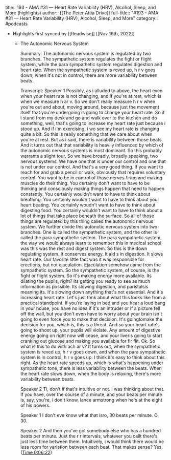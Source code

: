 title:: 193 - AMA #31 —  Heart Rate Variability (HRV), Alcohol, Sleep, and More (highlights)
author:: [[The Peter Attia Drive]]
full-title:: "\#193 - AMA \#31 —  Heart Rate Variability (HRV), Alcohol, Sleep, and More"
category:: #podcasts

- Highlights first synced by [[Readwise]] [[Nov 19th, 2022]]
	- The Autonomic Nervous System
	  
	  Summary:
	  The autonomic nervous system is regulated by two branches. The sympathetic system regulates the fight or flight system, while the para sympathetic system regulates digestion and heart rate. When the sympathetic system is reved up, h r v goes down; when it's not in control, there are more variability between beats.
	  
	  Transcript:
	  Speaker 1
	  Possibly, as i alluded to above, the heart even when your heart rate is not changing, and if you're at rest, which is when we measure h ar v. So we don't really measure h r v when you're out and about, moving around, because just the movement itself that you're undergoing is going to change your heart rate. So if i stand from my desk and go and walk over to the kitchen and do something, well, that's going to increase my heart rate just because i stood up. And if i'm exercising, i wo see my heart rate is changing quite a bit. So this is really something that we care about when you're at rest. But as i said, there is variability between those beats. And it turns out that that variability is heavily influenced by which of the autonomic nervous systems is most dominant. So this probably warrants a slight tour. So we have broadly, broadly speaking, two nervous systems. We have one that is under our control and one that is not under our control. And that's a very good thing. If you want to reach for and grab a pencil or walk, obviously that requires voluntary control. You want to be in control of those nerves firing and making muscles do their thing. You certainly don't want to have to be thinking and consciously making things happen that need to happen constantly. You certainly wouldn't want to have to think about breathing. You certainly wouldn't want to have to think about your heart beating. You certainly woudn't want to have to think about digesting food. You certainly wouldn't want to have to think about a lot of things that take place beneath the surface. So all of those things are regulated by this thing called the autonomic nervous system. We further divide this autonotic nervous system into two branches. One is called the sympathetic system, and the other is called the para sympathetic system. The para sympathetic system, the way we would always learn to remember this in medical school was this was the rest and digest system. So this is the down regulating system. It conserves energy. It aid s in digestion. It slows heart rate. Our favorite little fact was it was responsible for erections, but not ejaculation. Ejaculation somehow came from the sympathetic system. So the sympathetic system, of course, is the fight or flight system. So it's making energy more available. Its dilating the pupils, right? Its getting you ready to see as much information as possible. Its slowing digestion, and paristalsis meaning its. It's slowing down anything that's not essential. And it's increasing heart rate. Let's just thnk about what this looks like from a practical standpoint. If you're laying in bed and you hear a loud bang in your house, you have no idea if it's an intruder or if a picture fell off the wall, but you don't even have to worry about your brain isn't going to even force you to make that decision. It's goingtomake the decision for you, which is, this is a threat. And so your heart rate's going to shoot up, your pupils will violate. Any amount of digestive energy going on right now will cease, and your liveris going to start cranking out glucose and making you available for fir flit. Ok. So what is this to do with ach ar v? It turns out, when the sympathetic system is reved up, h r v goes down, and when the para sympathetic system is in control, h r v goes up. I think it's easy to think about this right. As the heart rate speeds up, which is what's happening under sympathetic tone, there is less variability between the beats. When the heart rate slows down, when the body is relaxing, there's more variability between beats.
	  
	  Speaker 2
	  Ti, don't if that's intuitive or not. I was thinking about that. If you have, over the course of a minute, and your beats per minute is, say, you're, i don't know, lance armstrong when he's at the eight of his powers.
	  
	  Speaker 1
	  I don't eve know what that isro, 30 beats per minute. O, 30.
	  
	  Speaker 2
	  And then you've got somebody else who has a hundred beats per minute. Just the r r intervals, whatever you callt there's just less time between them. Intuitively, i would think there would be less room for variation between each beat. That makes sense? Yes. ([Time 0:06:22](https://share.snipd.com/snip/d842ef54-c2cb-4623-858c-fc03afff7323))